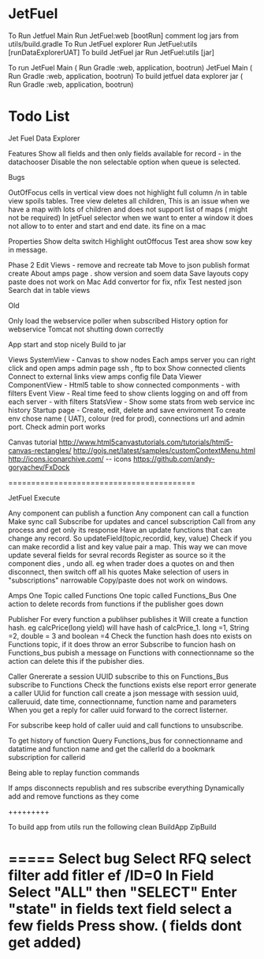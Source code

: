 JetFuel
==================
To Run Jetfuel Main Run JetFuel:web [bootRun]
comment log jars from utils/build.gradle
To Run JetFuel explorer  Run JetFuel:utils [runDataExplorerUAT]
To build JetFuel jar Run JetFuel:utils [jar]


To run JetFuel Main ( Run Gradle :web, application, bootrun)
JetFuel Main ( Run Gradle :web, application, bootrun)
To build jetfuel data explorer jar  ( Run Gradle :web, application, bootrun)

Todo List
==================
Jet Fuel Data Explorer

Features
Show all fields and then only fields available for record - in the datachooser
Disable the non selectable option when queue is selected. 


Bugs

OutOfFocus cells in vertical view does not highlight full column
/n in table view spoils tables.
Tree view deletes all children, This is an issue when we have a map with lots of children and does not support list of maps ( might not be required)
In jetFuel selector when we want to enter a window it does not allow to to enter and start and end date. its fine on a mac


Properties
Show delta switch
Highlight outOffocus
Test area show sow key in message. 


Phase 2
Edit Views - remove and recreate tab
Move to json publish format
create About amps page . show version and soem data
Save layouts
copy paste does not work on Mac
Add convertor for fix, nfix
Test nested json
Search dat in table views


Old

Only load the webservice poller when subscribed
History option for webservice
Tomcat not shutting down correctly

App
start and stop nicely
Build to jar

Views
SystemView - Canvas to show nodes
            Each amps server you can right click and open
                    amps admin page
                    ssh , ftp to box
                    Show connected clients
                    Connect to external links
                    view amps config file
                    Data Viewer
ComponentView - Html5 table to show connected componments  - with filters
Event View - Real time feed to show clients logging on and off from each server - with filters
StatsView - Show some stats from web service inc history
Startup page - Create, edit, delete and  save enviroment
                To create env chose name ( UAT), colour (red for prod), connections url and admin port. Check admin port works

Canvas tutorial
http://www.html5canvastutorials.com/tutorials/html5-canvas-rectangles/
http://gojs.net/latest/samples/customContextMenu.html
http://icons.iconarchive.com/ -- icons
https://github.com/andy-goryachev/FxDock





=========================================


JetFuel Execute

Any component can publish a function
Any component can call a function 
Make sync call
Subscribe for updates and cancel subscription
Call from any process and get only its response
Have an update functions that can change any record. So updateField(topic,recordid, key, value)
Check if you can make recordid a list and key value pair a map. This way we can move update several fields for sevral records
Register as source so it the component dies , undo all. eg when trader does a quotes on and then disconnect,  then switch off all his quotes
Make selection of users in "subscriptions" narrowable
Copy/paste does not work on windows.

Amps
One Topic called Functions
One topic called Functions_Bus
One action to delete records from functions if the publisher goes down

Publisher
For every function a publihser publishes it 
Will create a function hash. eg calcPrice(long yield) will have hash of calcPrice_1. long =1, String =2, double = 3 and boolean =4
Check the function hash does nto exists on Functions topic, if it does throw an error
Subscribe to funcion hash on Functions_bus
pubish a message on Functions with connectionname so the action can delete this if the pubisher dies.


Caller
Gnererate a session UUID  subscribe to this on Functions_Bus
subscribe to Functions
Check the functions exists else report error
generate a caller UUid for function call create a json message with session uuid, calleruuid, date time, connectionname, function name and parameters
When you get a reply for caller uuid forward to the correct listerner.

For subscribe keep hold of caller uuid and call functions to unsubscribe. 


To get history of function
Query Functions_bus for connectionname and datatime and function name and get the callerId
do a bookmark subscription for callerid

Being able to replay function commands 

If amps disconnects republish and res subscribe everything
Dynamically add and remove functions as they come

+++++++++

To build app from utils
run the following
clean
BuildApp
ZipBuild

=====
Select bug
Select RFQ
select filter add fitler ef /ID=0
In Field Select "ALL" then "SELECT"
Enter "state" in fields text field
select a few fields
Press show. ( fields dont get added)
===